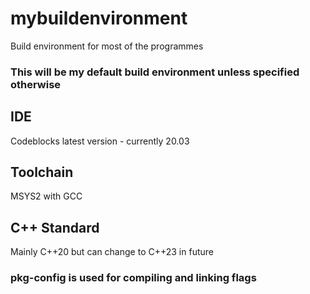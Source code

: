 # mybuildenvironment
Build environment for most of the programmes

### This will be my default build environment unless specified otherwise

## IDE
 Codeblocks latest version - currently 20.03
 
## Toolchain
 MSYS2 with GCC

## C++ Standard
 Mainly C++20 but can change to C++23 in future
 
### pkg-config is used for compiling and linking flags
